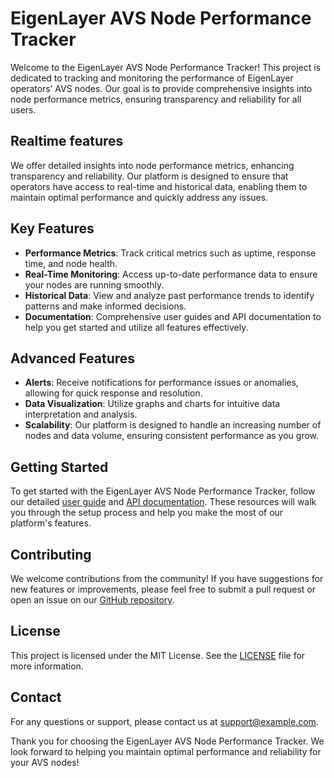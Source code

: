 # EigenLayer AVS Node Performance Tracker

Welcome to the EigenLayer AVS Node Performance Tracker! This project is dedicated to tracking and monitoring the performance of EigenLayer operators’ AVS nodes. Our goal is to provide comprehensive insights into node performance metrics, ensuring transparency and reliability for all users.

## Realtime features

We offer detailed insights into node performance metrics, enhancing transparency and reliability. Our platform is designed to ensure that operators have access to real-time and historical data, enabling them to maintain optimal performance and quickly address any issues.

## Key Features

- **Performance Metrics**: Track critical metrics such as uptime, response time, and node health.
- **Real-Time Monitoring**: Access up-to-date performance data to ensure your nodes are running smoothly.
- **Historical Data**: View and analyze past performance trends to identify patterns and make informed decisions.
- **Documentation**: Comprehensive user guides and API documentation to help you get started and utilize all features effectively.

## Advanced Features

- **Alerts**: Receive notifications for performance issues or anomalies, allowing for quick response and resolution.
- **Data Visualization**: Utilize graphs and charts for intuitive data interpretation and analysis.
- **Scalability**: Our platform is designed to handle an increasing number of nodes and data volume, ensuring consistent performance as you grow.

## Getting Started

To get started with the EigenLayer AVS Node Performance Tracker, follow our detailed [user guide](#) and [API documentation](#). These resources will walk you through the setup process and help you make the most of our platform's features.

## Contributing

We welcome contributions from the community! If you have suggestions for new features or improvements, please feel free to submit a pull request or open an issue on our [GitHub repository](#).

## License

This project is licensed under the MIT License. See the [LICENSE](#) file for more information.

## Contact

For any questions or support, please contact us at [support@example.com](mailto:support@example.com).

Thank you for choosing the EigenLayer AVS Node Performance Tracker. We look forward to helping you maintain optimal performance and reliability for your AVS nodes!